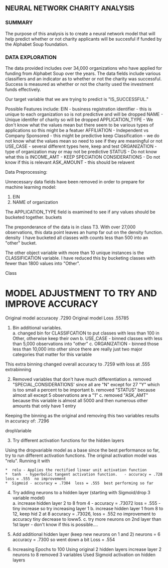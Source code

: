 ## NEURAL NETWORK CHARITY ANALYSIS
### SUMMARY
The purpose of this analysis is to create a neural network model that will help predict whether or not charity applicants will be succesful if funded by the Alphabet Soup foundation.

###  DATA EXPLORATION

The data provided includes over 34,000 organizations who have applied for funding from Alphabet Soup over the years.  The data fields include various classifiers and an indicator as to whether or not the charity was successful.  Success is measured as whether or not the charity used the investment funds effectively.  

Our target variable that we are trying to predict is "IS_SUCCESSFUL."

Possible Features include:
EIN - business registration identifier - this is unique to each organization so is not predictive and will be dropped
NAME - Unique identifer of charity so will be dropped
APPLICATION_TYPE - We don't know what the values mean but there seem to be various types of applications so this might be a featuer
AFFILIATION - Independent vs Company Sponsored - this might be predictive keep
Classification - we do not know what the values mean so need to see if they are meaningful or not
USE_CASE - several different types here, keep and test
ORGANIZATION  - type of organization may or may not be predictive
STATUS - Do not know what this is
INCOME_AMT - KEEP
SPECIATION CONSIDERATIONS - Do not know if this is relevant
ASK_AMOUNT - this should be relavent


Data Preprocessing:  

Unnecessary data fields have been removed in order to prepare for machine learning model: 
1.  EIN 
2.  NAME of organization

The APPLICATION_TYPE field is examined to see if any values should be bucketed together.
buckets
![]()

The preponderance of the data is in class T3.  With over 27,000 observations, this data point leaves an hump far out on the density function.
density
![]()
I have bucketed all classes with counts less than 500 into an "other" bucket.

The other object variable with more than 10 unique instances is the CLASSIFICATION variable.  I have reduced this by bucketing classes with fewer than 1800 values into "Other".

Class
![]()

# MODEL ADJUSTMENT TO TRY AND IMPROVE ACCURACY

Original model accuracey .7290
Original model Loss  .55785

1.  Bin additional variables.    
  a.  changed bin for CLASSIFCATION to put classes with less than 100 in Other, otherwise keep their own
  b.  USE_CASE - binned classes with less than 5,000 observations into "other"
  c.  ORGANIZATION - binned those less than 10,000 into other since there are really just two major categories that matter for this variable
  
  This extra binning changed overall accuracy to .7259 with loss at .555
  extrabinning
  ![]()

2.  Removed variables that don't have much differentiation
    a.  removed "SPECIAL_CONSIDERATIONS' since all are "N" except for 27 "Y" which is too small a percent to be important
    b.  removed "STATUS" because almost all except 5 observations are a "1"
    c.  removed "ASK_AMT" because this variable is almost all 5000 and then numerous other amounts that only have 1 entry
  
  Keeping the binning as the original and removing this two variables results in accuracy of:  .7296
  
  
  dropVariable
  ![]()
  
3.  Try different activation functions for the hidden layers

 Using the dropvariable model as a base since the best performance so far, try to run different activation functions. The original activation model was "relu".  Running it with

    *  relu - Applies the rectified linear unit activation function
    *  tanh  - hyperbolic tangent activation function.   - accuracy = .728  loss = .555  no improvement
    *  Sigmoid - accuracy = .7304  loss = .555  best performing so far

4.  Try adding neurons to a hidden layer  (starting with Sigmoid/drop 3 variable model)  
    a. increase hidden layer 2 to 8 from 4 - accuracy = .73072  loss = .555 - tiny increase so try increasing layer 1
    b.  increase hidden layer 1 from 8 to 12, keep hid 2 at 8  accuracy = .73026, loss = .552  no improvement to accuracy tiny decrease to loww5.
    c.  try more neurons on 2nd layer than 1st layer - don't know if this is possible....
   
5.  Add additional hidden layer (keep new neurons on 1 and 2) neurons = 6  accuracy = .7300 so went down a bit  Loss = .554

6.  Increasing Epochs to 100 
Using original 2 hidden layers
increase layer 2 neurons to 8
removed 3 variables
Used Sigmoid activation on hidden layers





 









